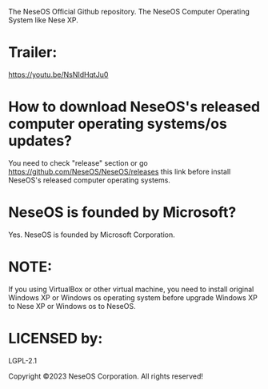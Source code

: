 The NeseOS Official Github repository. The NeseOS Computer Operating System like Nese XP.

# Trailer: 
https://youtu.be/NsNIdHqtJu0

# How to download NeseOS's released computer operating systems/os updates? 

You need to check "release" section or go https://github.com/NeseOS/NeseOS/releases this link before install NeseOS's released computer operating systems. 

# NeseOS is founded by Microsoft?
Yes. NeseOS is founded by Microsoft Corporation.

# NOTE: 
If you using VirtualBox or other virtual machine, you need to install original Windows XP or Windows os operating system before upgrade Windows XP to Nese XP or Windows os to NeseOS. 



# LICENSED by: 
LGPL-2.1


Copyright ©2023 NeseOS Corporation. All rights reserved!
